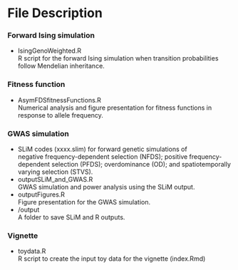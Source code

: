 # File Description  

### Forward Ising simulation  
- IsingGenoWeighted.R  
R script for the forward Ising simulation when transition probabilities follow Mendelian inheritance.  
  
### Fitness function  
- AsymFDSfitnessFunctions.R  
Numerical analysis and figure presentation for fitness functions in response to allele frequency.  
  
### GWAS simulation
- SLiM codes (xxxx.slim) for forward genetic simulations of  
negative frequency-dependent selection (NFDS); positive frequency-dependent selection (PFDS); overdominance (OD); and spatiotemporally varying selection (STVS).  
- outputSLiM_and_GWAS.R  
GWAS simulation and power analysis using the SLiM output.  
- outputFigures.R  
Figure presentation for the GWAS simulation.  
- /output  
A folder to save SLiM and R outputs.  
  
### Vignette
- toydata.R  
R script to create the input toy data for the vignette (index.Rmd)  
